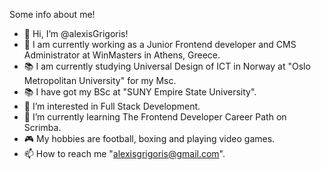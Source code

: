 Some info about me!

- 👋 Hi, I’m @alexisGrigoris!
- 💼 I am currently working as a Junior Frontend developer and CMS Administrator at WinMasters in Athens, Greece.
- 📚 I am currently studying Universal Design of ICT in Norway at "Oslo Metropolitan University" for my Msc.
- 📚 I have got my BSc at "SUNY Empire State University".
- 👀 I’m interested in Full Stack Development.
- 🌱 I’m currently learning The Frontend Developer Career Path on Scrimba.
- 🎮 My hobbies are football, boxing and playing video games.
- 📫 How to reach me "alexisgrigoris@gmail.com".

<!---
alexisGrigoris/alexisGrigoris is a ✨ special ✨ repository because its `README.md` (this file) appears on your GitHub profile.
You can click the Preview link to take a look at your changes.
--->
